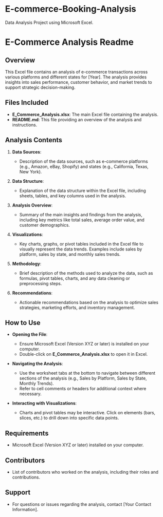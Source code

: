 # E-commerce-Booking-Analysis
Data Analysis Project using Microsoft Excel.
# E-Commerce Analysis Readme

## Overview
This Excel file contains an analysis of e-commerce transactions across various platforms and different states for [Year]. The analysis provides insights into sales performance, customer behavior, and market trends to support strategic decision-making.

## Files Included
- **E_Commerce_Analysis.xlsx**: The main Excel file containing the analysis.
- **README.md**: This file providing an overview of the analysis and instructions.

## Analysis Contents
1. **Data Sources**: 
   - Description of the data sources, such as e-commerce platforms (e.g., Amazon, eBay, Shopify) and states (e.g., California, Texas, New York).

2. **Data Structure**:
   - Explanation of the data structure within the Excel file, including sheets, tables, and key columns used in the analysis.
   
3. **Analysis Overview**:
   - Summary of the main insights and findings from the analysis, including key metrics like total sales, average order value, and customer demographics.
   
4. **Visualizations**:
   - Key charts, graphs, or pivot tables included in the Excel file to visually represent the data trends. Examples include sales by platform, sales by state, and monthly sales trends.
   
5. **Methodology**:
   - Brief description of the methods used to analyze the data, such as formulas, pivot tables, charts, and any data cleaning or preprocessing steps.
   
6. **Recommendations**:
   - Actionable recommendations based on the analysis to optimize sales strategies, marketing efforts, and inventory management.

## How to Use
- **Opening the File**: 
  - Ensure Microsoft Excel (Version XYZ or later) is installed on your computer.
  - Double-click on **E_Commerce_Analysis.xlsx** to open it in Excel.

- **Navigating the Analysis**:
  - Use the worksheet tabs at the bottom to navigate between different sections of the analysis (e.g., Sales by Platform, Sales by State, Monthly Trends).
  - Refer to cell comments or headers for additional context where necessary.

- **Interacting with Visualizations**:
  - Charts and pivot tables may be interactive. Click on elements (bars, slices, etc.) to drill down into specific data points.

## Requirements
- Microsoft Excel (Version XYZ or later) installed on your computer.

## Contributors
- List of contributors who worked on the analysis, including their roles and contributions.

## Support
- For questions or issues regarding the analysis, contact [Your Contact Information].
